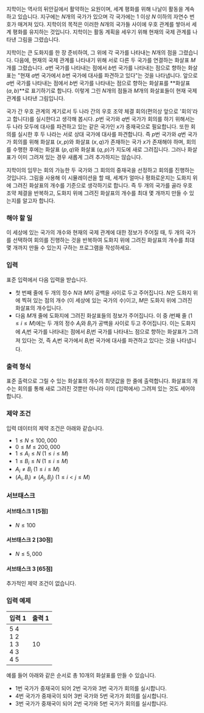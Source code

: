 지학이는 역사의 뒤안길에서 활약하는 요원이며, 세계 평화를 위해 나날이 활동을 계속하고 있습니다. 지구에는 $N$개의 국가가 있으며 각 국가에는 $1$ 이상 $N$ 이하의 자연수 번호가 매겨져 있다. 지학이의 목적은 이러한 $N$개의 국가들 사이에 우호 관계를 쌓아서 세계 평화를 유지하는 것입니다. 지학이는 활동 계획을 세우기 위해 현재의 국제 관계를 나타낸 그림을 그렸습니다.

지학이는 큰 도화지를 한 장 준비하여, 그 위에 각 국가를 나타내는 $N$개의 점을 그렸습니다. 다음에, 현재의 국제 관계를 나타내기 위해 서로 다른 두 국가를 연결하는 화살표 $M$개를 그렸습니다. $a$번 국가를 나타내는 점에서 $b$번 국가를 나타내는 점으로 향하는 화살표는 "현재 $a$번 국가에서 $b$번 국가에 대사를 파견하고 있다"는 것을 나타냅니다. 앞으로  $a$번 국가를 나타내는 점에서 $b$번 국가를 나타내는 점으로 향하는 화살표를 **화살표 $(a,b)$**로 표기하기로 합니다. 이렇게 그린 $N$개의 점들과 $M$개의 화살표들이 현재 국제 관계를 나타낸 그림입니다.

국가 간 우호 관계의 계기로서 두 나라 간의 우호 조약 체결 회의(편의상 앞으로 '회의'라고 합니다)를 실시한다고 생각해 봅시다. $p$번 국가와 $q$번 국가가 회의를 하기 위해서는 두 나라 모두에 대사를 파견하고 있는 같은 국가인 $x$가 중재국으로 필요합니다. 또한 회의를 실시한 후 두 나라는 서로 상대 국가에 대사를 파견합니다. 즉 $p$번 국가와 $q$번 국가가 회의를 위해 화살표 $(x,p)$와 화살표 $(x,q)$가 존재하는 국가 $x$가 존재해야 하며, 회의를 수행한 후에는 화살표 $(p,q)$와 화살표 $(q,p)$가 지도에 새로 그려집니다. 그러나 화살표가 이미 그려져 있는 경우 새롭게 그려 추가하지는 않습니다.

지학이의 임무는 회의 가능한 두 국가와 그 회의의 중재국을 선정하고 회의를 진행하는 것입니다. 그림을 사용해 이 시뮬레이션을 할 때, 세계가 얼마나 평화로운지는 도화지 위에 그려진 화살표의 개수를 기준으로 생각하기로 합니다. 즉 두 개의 국가를 골라 우호 조약 체결을 반복하고, 도화지 위에 그려진 화살표의 개수를 최대 몇 개까지 만들 수 있는지를 알고자 합니다.

### 해야 할 일

이 세상에 있는 국가의 개수와 현재의 국제 관계에 대한 정보가 주어질 때, 두 개의 국가를 선택하여 회의를 진행하는 것을 반복하여 도화지 위에 그려진 화살표의 개수를 최대 몇 개까지 만들 수 있는지 구하는 프로그램을 작성하세요.

### 입력

표준 입력에서 다음 입력을 받습니다.

* 첫 번째 줄에 두 개의 정수 $N$과 $M$이 공백을 사이로 두고 주어집니다. $N$은 도화지 위에 찍혀 있는 점의 개수 (이 세상에 있는 국가의 수)이고, $M$은 도화지 위에 그려진 화살표의 개수입니다.
* 다음 $M$개 줄에 도화지에 그려진 화살표들의 정보가 주어집니다. 이 중 $i$번째 줄 ($1 \le i \le M$)에는 두 개의 정수 $A_{i}$와 $B_{i}$가 공백을 사이로 두고 주어집니다. 이는 도화지에 $A_{i}$번 국가를 나타내는 점에서 $B_{i}$번 국가를 나타내느 점으로 향하는 화살표가 그려져 있다는 것, 즉 $A_{i}$번 국가에서 $B_{i}$번 국가에 대사를 파견하고 있다는 것을 나타냅니다.

### 출력 형식

표준 출력으로 그릴 수 있는 화살표의 개수의 최댓값을 한 줄에 출력합니다. 화살표의 개수는 회의를 통해 새로 그려진 것뿐만 아니라 이미 (입력에서) 그려져 있는 것도 세어야 합니다.

### 제약 조건

입력 데이터의 제약 조건은 아래와 같습니다.

* $1 \le N \le 100,000$
* $0 \le M \le 200,000$
* $1 \le A_{i} \le N$ ($1 \le i \le M$)
* $1 \le B_{i} \le N$ ($1 \le i \le M$)
* $A_{i} \neq B_{i}$ ($1 \le i \le M$)
* $(A_{i}, B_{i}) \neq (A_{j}, B_{j})$ ($1 \le i < j \le M$)

### 서브태스크

#### 서브태스크 1 [5점]

* $N \le 100$

#### 서브태스크 2 [30점]

* $N \le 5,000$

#### 서브태스크 3 [65점]

추가적인 제약 조건이 없습니다.

### 입력 예제


<table class='table table-bordered table-condensed'>
 <thead>
  <tr>
   <th>입력 1</th>
   <th>출력 1</th>
  </tr>
 </thead>
 <tbody>
  <tr>
   <td style="width: 50%;" class="code-font">5 4<br/>
1 2<br/>
1 3<br/>
4 3<br/>
4 5</td>
   <td class="code-font">10</td>
  </tr>
 </tbody>
</table>

예를 들어 아래와 같은 순서로 총 10개의 화살표를 만들 수 있습니다.

* 1번 국가가 중재국이 되어 2번 국가와 3번 국가가 회의를 실시합니다.
* 4번 국가가 중재국이 되어 3번 국가와 5번 국가가 회의를 실시합니다.
* 3번 국가가 중재국이 되어 2번 국가와 5번 국가가 회의를 실시합니다.